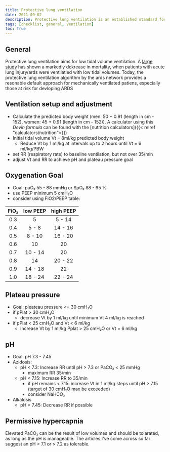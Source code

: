 ```yaml
---
title: Protective lung ventilation
date: 2021-09-02
description: Protective lung ventilation is an established standard for ventilated patients. This checklist outlines settings and mangement
tags: [checklist, general, ventilation]
toc: True
---
```


## General

Protective lung ventilation aims for low tidal volume ventilation. A [large study](https://www.nejm.org/doi/full/10.1056/NEJM200005043421801) has shown a markedly dekrease in mortality, when patients with acute lung injury/ards were ventilatied with low tidal volumes. Today, the protective lung ventilation algorithm by the ards network provides a resonable default approach for mechanically ventilated patiens, especially those at risk for devloping ARDS

## Ventilation setup and adjustment

- Calculate the predicted body weight (men: 50 + 0.91 (length in cm - 152), women: 45 + 0.91 (length in cm - 152)). A calculator using this *Devin formula* can be found with the [nutrition calculators]({{< relref "calculators/nutrition">}})
- Initial tidal volume Vt = 8ml/kg predicted body weight
  - Reduce Vt by 1 ml/kg at intervals up to 2 hours until Vt = 6 ml/kg/PBW
- set RR (respiratory rate) to baseline ventilation, but not over 35/min
- adjust Vt and RR to achieve pH and plateau pressure goal

## Oxygenation Goal

- Goal: paO₂ 55 - 88 mmHg or SpO₂ 88 - 95 %
- use PEEP minimum 5 cmH₂O
- consider using FiO2/PEEP table:

| FiO₂ | low PEEP | high PEEP |
| :--: | :------: | :-------: |
| 0.3  |    5     |  5 - 14   |
| 0.4  |  5 - 8   |  14 - 16  |
| 0.5  |  8 - 10  |  16 - 20  |
| 0.6  |    10    |    20     |
| 0.7  | 10 - 14  |    20     |
| 0.8  |    14    |  20 - 22  |
| 0.9  | 14 - 18  |    22     |
| 1.0  | 18 - 24  |  22 - 24  |

## Plateau pressure

- Goal: pleateau pressure <= 30 cmH₂O
- if pPlat > 30 cmH₂O
  - decrease Vt by 1 ml/kg until minimum Vt 4 ml/kg is reached
- if pPlat < 25 cmH₂O and Vt < 6 ml/kg
  - increase Vt by 1 ml/kg Pplat > 25 cmH₂O or Vt = 6 ml/kg

## pH

- Goal: pH 7.3 - 7.45
- Azidosis:
  - pH < 7.3: Increase RR until pH > 7.3 or PaCO₂ < 25 mmHg
    - maximum RR 35/min
  - pH < 7.15: Increase RR to 35/min
    - if pH remains < 7.15: increase Vt in 1 ml/kg steps until pH > 7.15 (target of 30 cmH₂O max be exceeded)
    - consider NaHCO₃
- Alkalosis
  - pH > 7.45: Decrease RR if possible

## Permissive hypercapnia

Elevated PaCO₂ can be the result of low volumes and should be tolarated, as long as the pH is manageable. The articles I've come across so far suggest an pH > 7.1 or > 7.2 as tolerable.
